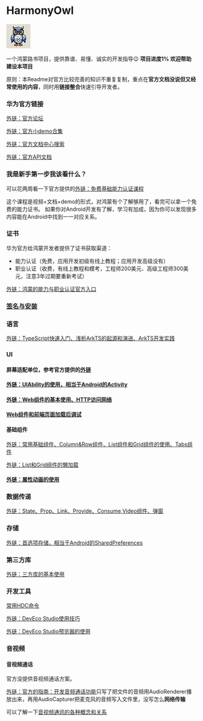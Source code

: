 # HarmonyOwl
![image info](/Images/Logo/Logo_64x64.png)  

一个鸿蒙路书项目，提供靠谱、易懂、诚实的开发指导😉 **项目进度1% 欢迎帮助建设本项目**

原则：本Readme对官方比较完善的知识不重复复制，重点在**官方文档没说但又经常使用的内容**，同时用**链接整合**快速引导开发者。

### 华为官方链接

[外链：官方论坛](https://developer.huawei.com/consumer/cn/forum/)

[外链：官方小demo合集](https://gitee.com/harmonyos/codelabs)

[外链：官方文档中心搜索](https://developer.huawei.com/consumer/cn/doc/)

[外链：官方API文档](https://developer.harmonyos.com/cn/docs/documentation/doc-references-V3/development-intro-0000001478061813-V3)

### 我是新手第一步我该看什么？

可以花两周看一下官方提供的[外链：免费基础能力认证课程](https://developer.huawei.com/consumer/cn/training/dev-cert-detail/101666948302721398)

这个课程是视频+文档+demo的形式，对鸿蒙有个了解够用了，看完可以拿一个免费的能力证书。
如果你对Android开发有了解，学习有加成，因为你可以发现很多内容能在Android中找到一一对应关系。

### 证书
华为官方给鸿蒙开发者提供了证书获取渠道：
- 能力认证（免费，应用开发初级有线上教程；应用开发高级没有）
- 职业认证（收费，有线上教程和模考，工程师200美元、高级工程师300美元，注意3年过期要重新考试）

[外链：鸿蒙的能力与职业认证官方入口](https://developer.huawei.com/consumer/cn/training/dev-certification/a617e0d3bc144624864a04edb951f6c4)

### [签名与安装](/DOC/signs.md)

### 语言

[外链：TypeScript快速入门、浅析ArkTS的起源和演进、ArkTS开发实践](https://developer.huawei.com/consumer/cn/training/course/slightMooc/C101667356568959645)

### UI


#### 屏幕适配单位，参考官方提供的[外链](https://developer.harmonyos.com/cn/docs/design/des-guides/basic-0000001055539104)

#### [外链：UIAbility的使用，相当于Android的Activity](https://developer.huawei.com/consumer/cn/training/course/slightMooc/C101667310940295021)

#### [外链：Web组件的基本使用、HTTP访问网络](https://developer.huawei.com/consumer/cn/training/course/slightMooc/C101667364948559963)

#### [Web组件和前端页面加载后调试](/DOC/web_view.md)

#### 基础组件

[外链：常用基础组件、Column&Row组件、List组件和Grid组件的使用、Tabs组件](https://developer.huawei.com/consumer/cn/training/course/slightMooc/C101667360160710997)

[外链：List和Grid组件的懒加载](https://developer.harmonyos.com/cn/docs/documentation/doc-guides-V3/ui-ts-performance-improvement-recommendation-0000001477981001-V3#ZH-CN_TOPIC_0000001477981001__%E6%8E%A8%E8%8D%90%E4%BD%BF%E7%94%A8%E6%95%B0%E6%8D%AE%E6%87%92%E5%8A%A0%E8%BD%BD)

#### [外链：属性动画的使用](https://developer.huawei.com/consumer/cn/training/course/slightMooc/C101667368091091005)

### 数据传递

[外链：State、Prop、Link、Provide、Consume,Video组件、弹窗](https://developer.huawei.com/consumer/cn/training/course/slightMooc/C101680765314766141)

### 存储

[外链：首选项存储，相当于Android的SharedPreferences](https://developer.huawei.com/consumer/cn/training/course/slightMooc/C101667367018821971)

### 第三方库

[外链：三方库的基本使用](https://developer.huawei.com/consumer/cn/training/course/slightMooc/C101667369405083047)

### 开发工具

[常用HDC命令](/DOC/hdc.md)

[外链：DevEco Studio使用技巧](https://developer.huawei.com/consumer/cn/training/course/slightMooc/C101680766639443507)

[外链：DevEco Studio预览器的使用](https://developer.huawei.com/consumer/cn/training/course/slightMooc/C101680766639443507)

### 音视频

#### 音视频通话

官方没提供音视频通话方案。

[外链：官方的指南：开发音频通话功能](https://developer.harmonyos.com/cn/docs/documentation/doc-guides-V3/audio-call-development-0000001455598596-V3)只写了把文件的音频用AudioRenderer播放出来，再用AudioCapturer把麦克风的音频写入文件里，没写怎么**网络传输**

可以了解一下[音视频通讯的各种概念和关系](/DOC/音视频通讯的各种概念和关系.md)
